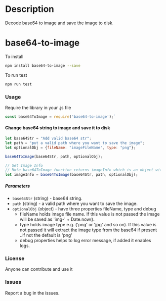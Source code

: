 # Description
Decode base64 to image and save the image to disk.

# base64-to-image

To install  
```sh
npm install base64-to-image --save
```

To run test  
```sh
npm run test
```

### Usage  

Require the library in your .js file  
```js
const base64ToImage = require('base64-to-image');`  
```

#### Change base64 string to image and save it to disk  
```js
let base64Str = "Add valid base64 str";
let path = "put a valid path where you want to save the image";
let optionalObj = {fileName: "imageFileName", type: "png"};

base64ToImage(base64Str, path, optionalObj);

// Get Image Info
// Note base64ToImage function returns imageInfo which is an object with imageType and fileName.
let imageInfo = base64ToImage(base64Str, path, optionalObj); 
```


##### Parameters
- `base64Str` (string) - base64 string.
- `path` (string) - a valid path where you want to save the image.
- `optionalObj` (object) - have three properties fileName, type and debug
  - fileName holds image file name. If this value is not passed the image will be saved as 'img-' + Date.now().
  - type holds image type e.g. ('png' or 'jpg'  and so on). If this value is not passed it will extract the image type from the base64 if present ..if not the default is 'png'
  - debug properties helps to log error message, if added it enables logs.


### License  
  Anyone can contribute and use it 

### Issues  
Report a bug in the issues.   
